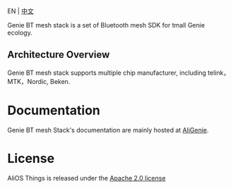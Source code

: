 EN | [中文](./README-zh.md)

Genie BT mesh stack is a set of Bluetooth mesh SDK for tmall Genie ecology.

## Architecture Overview

Genie BT mesh stack supports multiple chip manufacturer, including telink，MTK，Nordic, Beken.


# Documentation

Genie BT mesh Stack's documentation are mainly hosted at [AliGenie](https://www.aligenie.com/).

# License

  AliOS Things is released under the [Apache 2.0 license](LICENSE)
